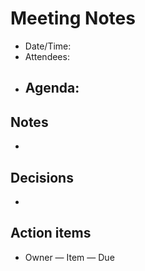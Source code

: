 # Meeting Notes

- Date/Time: 
- Attendees: 
- Agenda:
  - 

## Notes
- 

## Decisions
- 

## Action items
- Owner — Item — Due